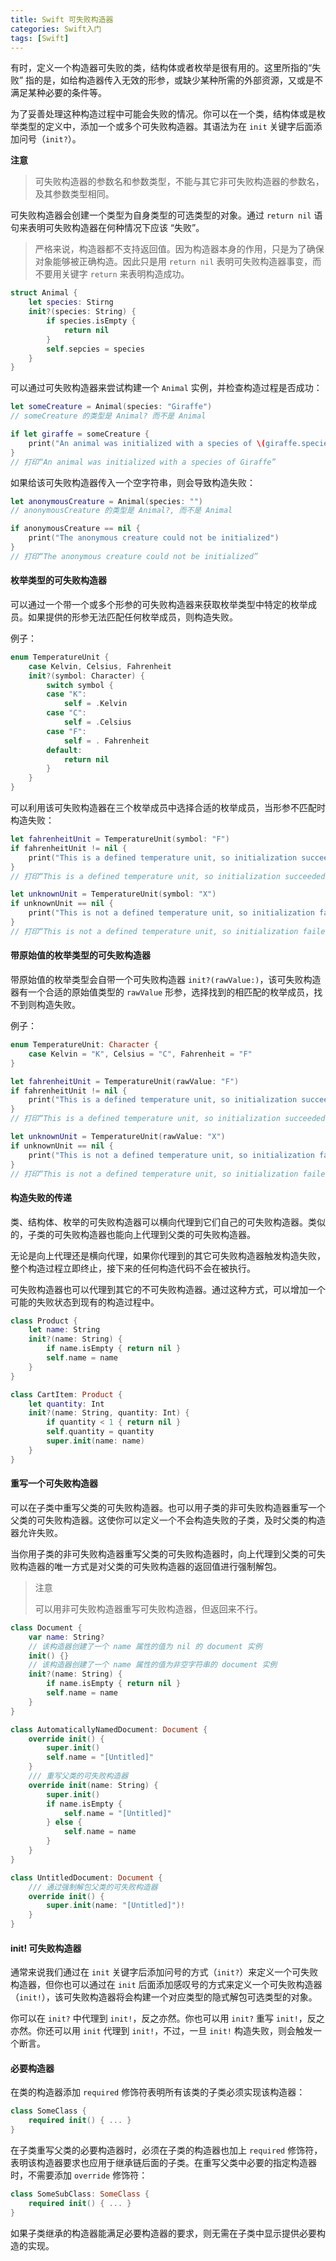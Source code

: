 ```yaml
---
title: Swift 可失败构造器
categories: Swift入门
tags: [Swift]
---
```


有时，定义一个构造器可失败的类，结构体或者枚举是很有用的。这里所指的“失败” 指的是，如给构造器传入无效的形参，或缺少某种所需的外部资源，又或是不满足某种必要的条件等。

<!-- more -->

为了妥善处理这种构造过程中可能会失败的情况。你可以在一个类，结构体或是枚举类型的定义中，添加一个或多个可失败构造器。其语法为在 `init` 关键字后面添加问号（`init?`）。

**注意**

> 可失败构造器的参数名和参数类型，不能与其它非可失败构造器的参数名，及其参数类型相同。

可失败构造器会创建一个类型为自身类型的可选类型的对象。通过 `return nil` 语句来表明可失败构造器在何种情况下应该 “失败”。

> 严格来说，构造器都不支持返回值。因为构造器本身的作用，只是为了确保对象能够被正确构造。因此只是用 `return nil` 表明可失败构造器事变，而不要用关键字 `return` 来表明构造成功。

```swift
struct Animal {
	let species: Stirng
	init?(species: String) {
		if species.isEmpty {
			return nil
		}
		self.sepcies = species
	}
}
```

可以通过可失败构造器来尝试构建一个 `Animal` 实例，并检查构造过程是否成功：

```swift
let someCreature = Animal(species: "Giraffe")
// someCreature 的类型是 Animal? 而不是 Animal

if let giraffe = someCreature {
    print("An animal was initialized with a species of \(giraffe.species)")
}
// 打印“An animal was initialized with a species of Giraffe”
```

如果给该可失败构造器传入一个空字符串，则会导致构造失败：

```swift
let anonymousCreature = Animal(species: "")
// anonymousCreature 的类型是 Animal?, 而不是 Animal

if anonymousCreature == nil {
    print("The anonymous creature could not be initialized")
}
// 打印“The anonymous creature could not be initialized”
```

#### 枚举类型的可失败构造器

可以通过一个带一个或多个形参的可失败构造器来获取枚举类型中特定的枚举成员。如果提供的形参无法匹配任何枚举成员，则构造失败。

例子：

```swift
enum TemperatureUnit {
	case Kelvin, Celsius, Fahrenheit
	init?(symbol: Character) {
		switch symbol {
		case "K":
			self = .Kelvin
		case "C":
			self = .Celsius
		case "F":
			self = . Fahrenheit
		default:
			return nil
		}
	}
}
```

可以利用该可失败构造器在三个枚举成员中选择合适的枚举成员，当形参不匹配时构造失败：

```swift
let fahrenheitUnit = TemperatureUnit(symbol: "F")
if fahrenheitUnit != nil {
    print("This is a defined temperature unit, so initialization succeeded.")
}
// 打印“This is a defined temperature unit, so initialization succeeded.”

let unknownUnit = TemperatureUnit(symbol: "X")
if unknownUnit == nil {
    print("This is not a defined temperature unit, so initialization failed.")
}
// 打印“This is not a defined temperature unit, so initialization failed.”
```

#### 带原始值的枚举类型的可失败构造器

带原始值的枚举类型会自带一个可失败构造器 `init?(rawValue:)`，该可失败构造器有一个合适的原始值类型的 `rawValue` 形参，选择找到的相匹配的枚举成员，找不到则构造失败。

例子：

```swift
enum TemperatureUnit: Character {
    case Kelvin = "K", Celsius = "C", Fahrenheit = "F"
}

let fahrenheitUnit = TemperatureUnit(rawValue: "F")
if fahrenheitUnit != nil {
    print("This is a defined temperature unit, so initialization succeeded.")
}
// 打印“This is a defined temperature unit, so initialization succeeded.”

let unknownUnit = TemperatureUnit(rawValue: "X")
if unknownUnit == nil {
    print("This is not a defined temperature unit, so initialization failed.")
}
// 打印“This is not a defined temperature unit, so initialization failed.”
```

#### 构造失败的传递
类、结构体、枚举的可失败构造器可以横向代理到它们自己的可失败构造器。类似的，子类的可失败构造器也能向上代理到父类的可失败构造器。

无论是向上代理还是横向代理，如果你代理到的其它可失败构造器触发构造失败，整个构造过程立即终止，接下来的任何构造代码不会在被执行。

可失败构造器也可以代理到其它的不可失败构造器。通过这种方式，可以增加一个可能的失败状态到现有的构造过程中。

```swift
class Product {
    let name: String
    init?(name: String) {
        if name.isEmpty { return nil }
        self.name = name
    }
}

class CartItem: Product {
    let quantity: Int
    init?(name: String, quantity: Int) {
        if quantity < 1 { return nil }
        self.quantity = quantity
        super.init(name: name)
    }
}
```

#### 重写一个可失败构造器

可以在子类中重写父类的可失败构造器。也可以用子类的非可失败构造器重写一个父类的可失败构造器。这使你可以定义一个不会构造失败的子类，及时父类的构造器允许失败。

当你用子类的非可失败构造器重写父类的可失败构造器时，向上代理到父类的可失败构造器的唯一方式是对父类的可失败构造器的返回值进行强制解包。

> 注意
> 
> 可以用非可失败构造器重写可失败构造器，但返回来不行。


```swift
class Document {
    var name: String?
    // 该构造器创建了一个 name 属性的值为 nil 的 document 实例
    init() {}
    // 该构造器创建了一个 name 属性的值为非空字符串的 document 实例
    init?(name: String) {
        if name.isEmpty { return nil }
        self.name = name
    }
}

class AutomaticallyNamedDocument: Document {
    override init() {
        super.init()
        self.name = "[Untitled]"
    }
    /// 重写父类的可失败构造器
    override init(name: String) {
        super.init()
        if name.isEmpty {
            self.name = "[Untitled]"
        } else {
            self.name = name
        }
    }
}

class UntitledDocument: Document {
	/// 通过强制解包父类的可失败构造器
    override init() {
        super.init(name: "[Untitled]")!
    }
}
```

#### init! 可失败构造器

通常来说我们通过在 `init` 关键字后添加问号的方式（`init?`）来定义一个可失败构造器，但你也可以通过在 `init` 后面添加感叹号的方式来定义一个可失败构造器（`init!`），该可失败构造器将会构建一个对应类型的隐式解包可选类型的对象。

你可以在 `init?` 中代理到 `init!`，反之亦然。你也可以用 `init?` 重写 `init!`，反之亦然。你还可以用 `init` 代理到 `init!`，不过，一旦 `init!` 构造失败，则会触发一个断言。

#### 必要构造器

在类的构造器添加 `required` 修饰符表明所有该类的子类必须实现该构造器：

```swift
class SomeClass {
	required init() { ... }
}
```

在子类重写父类的必要构造器时，必须在子类的构造器也加上 `required` 修饰符，表明该构造器要求也应用于继承链后面的子类。在重写父类中必要的指定构造器时，不需要添加 `override` 修饰符：

```swift
class SomeSubClass: SomeClass {
	required init() { ... }
}
```

如果子类继承的构造器能满足必要构造器的要求，则无需在子类中显示提供必要构造的实现。
